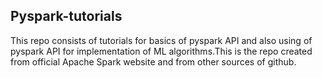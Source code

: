 ## Pyspark-tutorials
This repo consists of tutorials for basics of pyspark API and also using of pyspark API for implementation of ML algorithms.This is the repo created from official Apache Spark website and from other sources of github.
